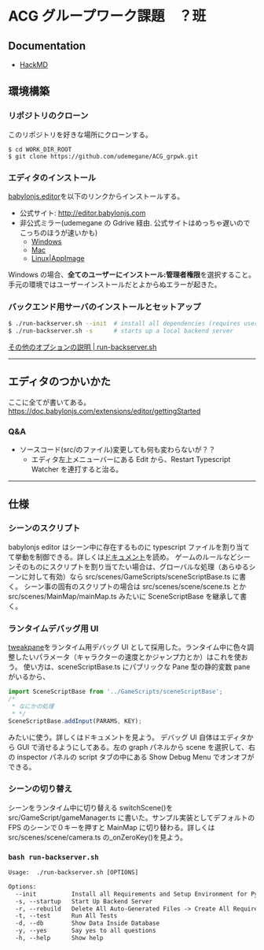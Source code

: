 # ACG グループワーク課題　？班

## Documentation

- [HackMD](https://hackmd.io/@udemegane/SyovqFy5F/edit)

## 環境構築

### リポジトリのクローン

このリポジトリを好きな場所にクローンする。

```
$ cd WORK_DIR_ROOT
$ git clone https://github.com/udemegane/ACG_grpwk.git
```

### エディタのインストール

[babylonjs.editor](http://editor.babylonjs.com)を以下のリンクからインストールする。

- 公式サイト: http://editor.babylonjs.com
- 非公式ミラー(udemegane の Gdrive 経由. 公式サイトはめっちゃ遅いのでこっちのほうが速いかも)
  - [Windows](https://drive.google.com/file/d/1-75nv2szsy4O7eOtMfUShfc5AwdO7n8Q/view?usp=sharing)
  - [Mac](https://drive.google.com/file/d/1-CUdCz3ZgKMdiB5j4XOrDm-D_PbsOzzV/view?usp=sharing)
  - [Linux|AppImage](https://drive.google.com/file/d/1-6dqP_1AC65SenikLwwXDFclglUnDO7W/view?usp=sharing)

Windows の場合、**全てのユーザーにインストール:管理者権限**を選択すること。手元の環境ではユーザーインストールだとよからぬエラーが起きた。

### バックエンド用サーバのインストールとセットアップ

```bash
$ ./run-backserver.sh --init  # install all dependencies (requires user input along the way)
$ ./run-backserver.sh -s      # starts up a local backend server
```

[その他のオプションの説明 | run-backserver.sh](#bash-run-backserversh)

---

## エディタのつかいかた

ここに全てが書いてある。https://doc.babylonjs.com/extensions/editor/gettingStarted

### Q&A

- ソースコード(src/のファイル)変更しても何も変わらないが？？
  - エディタ左上メニューバーにある Edit から、Restart Typescript Watcher を連打すると治る。

---

## 仕様

### シーンのスクリプト

babylonjs editor はシーン中に存在するものに typescript ファイルを割り当てて挙動を制御できる。詳しくは[ドキュメント](https://doc.babylonjs.com/extensions/editor/scripting/attachingScripts)を読め。
ゲームのルールなどシーンそのものにスクリプトを割り当てたい場合は、グローバルな処理（あらゆるシーンに対して有効）なら src/scenes/GameScripts/sceneScriptBase.ts に書く。
シーン事の固有のスクリプトの場合は src/scenes/scene/scene.ts とか src/scenes/MainMap/mainMap.ts みたいに SceneScriptBase を継承して書く。

### ランタイムデバッグ用 UI

[tweakpane](https://cocopon.github.io/tweakpane/)をランタイム用デバッグ UI として採用した。ランタイム中に色々調整したいパラメータ（キャラクターの速度とかジャンプ力とか）はこれを使おう。
使い方は、sceneScriptBase.ts にパブリックな Pane 型の静的変数 pane がいるから、

```typescript
import SceneScriptBase from '../GameScripts/sceneScriptBase';
/*
 * なにかの処理
 * */
SceneScriptBase.addInput(PARAMS, KEY);
```

みたいに使う。詳しくはドキュメントを見よう。
デバッグ UI 自体はエディタから GUI で消せるようにしてある。左の graph パネルから scene を選択して、右の inspector パネルの script タブの中にある Show Debug Menu でオンオフができる。

### シーンの切り替え

シーンをランタイム中に切り替える switchScene()を src/GameScript/gameManager.ts に書いた。サンプル実装としてデフォルトの FPS のシーンで０キーを押すと MainMap に切り替わる。詳しくは src/scenes/scene/camera.ts の\_onZeroKey()を見よう。

### `bash run-backserver.sh`

```txt
Usage:  ./run-backserver.sh [OPTIONS]

Options:
  --init          Install all Requirements and Setup Environment for Python Development
  -s, --startup   Start Up Backend Server
  -r, --rebuild   Delete All Auto-Generated Files -> Create All Requirements and Initialize
  -t, --test      Run All Tests
  -d, --db        Show Data Inside Database
  -y, --yes       Say yes to all questions
  -h, --help      Show help
```
